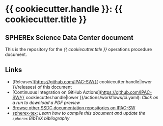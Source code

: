 # {{ cookiecutter.handle }}: {{ cookiecutter.title }}


## SPHEREx Science Data Center document

This is the repository for the *{{ cookiecutter.title }}* operations procedure document.

## Links

- [Releases](https://github.com/IPAC-SW/{{ cookiecutter.handle|lower }}/releases) of this document
- [Continuous Integration on GitHub Actions](https://github.com/IPAC-SW/{{ cookiecutter.handle|lower }}/actions/workflows/ci.yaml): *Click on a run to download a PDF preview*
- [Browse other SSDC documentation repositories on IPAC-SW](https://github.com/search?q=topic%3Assdc-docs+org%3AIPAC-SW&type=repositories)
- [spherex-tex](https://github.com/SPHEREx/spherex-tex): *Learn how to compile this document and update the `spherex` BibTeX bibliography*

